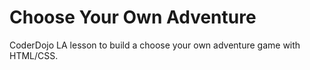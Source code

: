 # Choose Your Own Adventure

CoderDojo LA lesson to build a choose your own adventure game with HTML/CSS.
